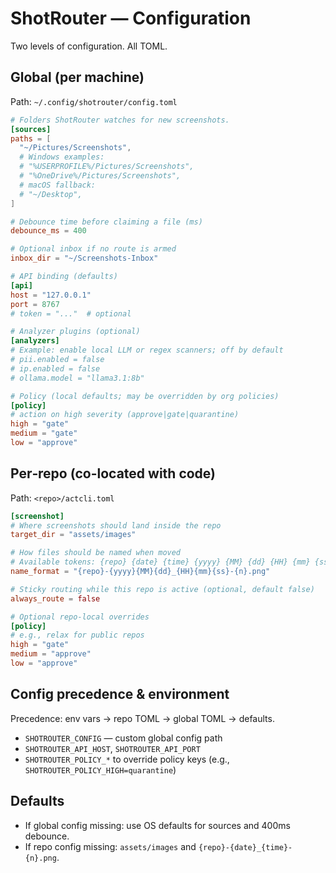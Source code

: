 # ShotRouter — Configuration

Two levels of configuration. All TOML.

## Global (per machine)

Path: `~/.config/shotrouter/config.toml`

```toml
# Folders ShotRouter watches for new screenshots.
[sources]
paths = [
  "~/Pictures/Screenshots",
  # Windows examples:
  # "%USERPROFILE%/Pictures/Screenshots",
  # "%OneDrive%/Pictures/Screenshots",
  # macOS fallback:
  # "~/Desktop",
]

# Debounce time before claiming a file (ms)
debounce_ms = 400

# Optional inbox if no route is armed
inbox_dir = "~/Screenshots-Inbox"

# API binding (defaults)
[api]
host = "127.0.0.1"
port = 8767
# token = "..."  # optional

# Analyzer plugins (optional)
[analyzers]
# Example: enable local LLM or regex scanners; off by default
# pii.enabled = false
# ip.enabled = false
# ollama.model = "llama3.1:8b"

# Policy (local defaults; may be overridden by org policies)
[policy]
# action on high severity (approve|gate|quarantine)
high = "gate"
medium = "gate"
low = "approve"
```

## Per‑repo (co-located with code)

Path: `<repo>/actcli.toml`

```toml
[screenshot]
# Where screenshots should land inside the repo
target_dir = "assets/images"

# How files should be named when moved
# Available tokens: {repo} {date} {time} {yyyy} {MM} {dd} {HH} {mm} {ss} {n}
name_format = "{repo}-{yyyy}{MM}{dd}_{HH}{mm}{ss}-{n}.png"

# Sticky routing while this repo is active (optional, default false)
always_route = false

# Optional repo‑local overrides
[policy]
# e.g., relax for public repos
high = "gate"
medium = "approve"
low = "approve"
```

## Config precedence & environment

Precedence: env vars → repo TOML → global TOML → defaults.

- `SHOTROUTER_CONFIG` — custom global config path
- `SHOTROUTER_API_HOST`, `SHOTROUTER_API_PORT`
- `SHOTROUTER_POLICY_*` to override policy keys (e.g., `SHOTROUTER_POLICY_HIGH=quarantine`)

## Defaults

- If global config missing: use OS defaults for sources and 400ms debounce.
- If repo config missing: `assets/images` and `{repo}-{date}_{time}-{n}.png`.

